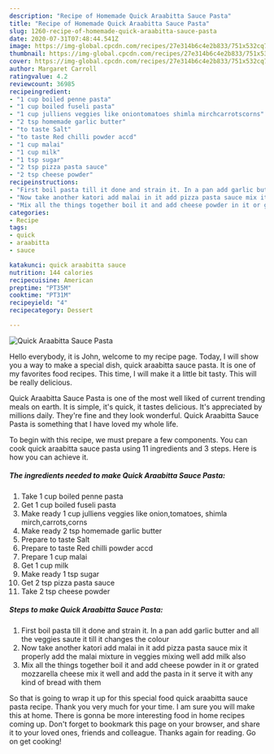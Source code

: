 ```yaml
---
description: "Recipe of Homemade Quick Araabitta Sauce Pasta"
title: "Recipe of Homemade Quick Araabitta Sauce Pasta"
slug: 1260-recipe-of-homemade-quick-araabitta-sauce-pasta
date: 2020-07-31T07:48:44.541Z
image: https://img-global.cpcdn.com/recipes/27e314b6c4e2b833/751x532cq70/quick-araabitta-sauce-pasta-recipe-main-photo.jpg
thumbnail: https://img-global.cpcdn.com/recipes/27e314b6c4e2b833/751x532cq70/quick-araabitta-sauce-pasta-recipe-main-photo.jpg
cover: https://img-global.cpcdn.com/recipes/27e314b6c4e2b833/751x532cq70/quick-araabitta-sauce-pasta-recipe-main-photo.jpg
author: Margaret Carroll
ratingvalue: 4.2
reviewcount: 36985
recipeingredient:
- "1 cup boiled penne pasta"
- "1 cup boiled fuseli pasta"
- "1 cup julliens veggies like oniontomatoes shimla mirchcarrotscorns"
- "2 tsp homemade garlic butter"
- "to taste Salt"
- "to taste Red chilli powder accd"
- "1 cup malai"
- "1 cup milk"
- "1 tsp sugar"
- "2 tsp pizza pasta sauce"
- "2 tsp cheese powder"
recipeinstructions:
- "First boil pasta till it done and strain it. In a pan add garlic butter and all the veggies saute it till it changes the colour"
- "Now take another katori add malai in it add pizza pasta sauce mix it properly add the malai mixture in veggies mixing well add milk also"
- "Mix all the things together boil it and add cheese powder in it or grated mozzarella cheese mix it well and add the pasta in it serve it with any kind of bread with them"
categories:
- Recipe
tags:
- quick
- araabitta
- sauce

katakunci: quick araabitta sauce 
nutrition: 144 calories
recipecuisine: American
preptime: "PT35M"
cooktime: "PT31M"
recipeyield: "4"
recipecategory: Dessert

---
```



![Quick Araabitta Sauce Pasta](https://img-global.cpcdn.com/recipes/27e314b6c4e2b833/751x532cq70/quick-araabitta-sauce-pasta-recipe-main-photo.jpg)

Hello everybody, it is John, welcome to my recipe page. Today, I will show you a way to make a special dish, quick araabitta sauce pasta. It is one of my favorites food recipes. This time, I will make it a little bit tasty. This will be really delicious.

Quick Araabitta Sauce Pasta is one of the most well liked of current trending meals on earth. It is simple, it's quick, it tastes delicious. It's appreciated by millions daily. They're fine and they look wonderful. Quick Araabitta Sauce Pasta is something that I have loved my whole life.




To begin with this recipe, we must prepare a few components. You can cook quick araabitta sauce pasta using 11 ingredients and 3 steps. Here is how you can achieve it.

<!--inarticleads1-->

##### The ingredients needed to make Quick Araabitta Sauce Pasta:

1. Take 1 cup boiled penne pasta
1. Get 1 cup boiled fuseli pasta
1. Make ready 1 cup julliens veggies like onion,tomatoes, shimla mirch,carrots,corns
1. Make ready 2 tsp homemade garlic butter
1. Prepare to taste Salt
1. Prepare to taste Red chilli powder accd
1. Prepare 1 cup malai
1. Get 1 cup milk
1. Make ready 1 tsp sugar
1. Get 2 tsp pizza pasta sauce
1. Take 2 tsp cheese powder




<!--inarticleads2-->

##### Steps to make Quick Araabitta Sauce Pasta:

1. First boil pasta till it done and strain it. In a pan add garlic butter and all the veggies saute it till it changes the colour
1. Now take another katori add malai in it add pizza pasta sauce mix it properly add the malai mixture in veggies mixing well add milk also
1. Mix all the things together boil it and add cheese powder in it or grated mozzarella cheese mix it well and add the pasta in it serve it with any kind of bread with them




So that is going to wrap it up for this special food quick araabitta sauce pasta recipe. Thank you very much for your time. I am sure you will make this at home. There is gonna be more interesting food in home recipes coming up. Don't forget to bookmark this page on your browser, and share it to your loved ones, friends and colleague. Thanks again for reading. Go on get cooking!
